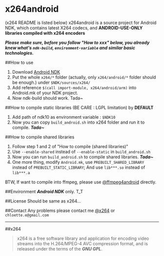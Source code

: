 x264android
===========
(x264 README is listed below)
x264android is a source project for Android NDK, which contains latest X264 codecs, and **ANDROID-USE-ONLY libraries compiled with x264 encoders**

***Please make sure, before you follow "How to xxx" below, you already knew what's `ndk-build`, `environment-variable` and similar basic technologies.***

##How to use
1. Download [Android NDK](https://developer.android.com/tools/sdk/ndk/index.html)
2. Put the whole `x264/*` folder (actually, only `x264/android/*` folder should be enough.) under `$NDK/sources/x264/`
3. Add reference `$(call import-module, x264/android/arm)` into Android.mk of your NDK project.
4. Now ndk-build should work. Tada~

##How to compile static libraries (BE CARE : LGPL limitation) by **DEFAULT**
1. Add path of ndk10 as environment variable : `$NDK10`
2. Now you can copy `build_android.sh` into x264 folder and run it to compile. ***Tada~***

##How to compile shared libraries
1. Follow step 1 and 2 of "How to compile (shared libraries)"
2. Use `--enable-shared` instead of `--enable-static` in `build_android.sh`
3. Now you can run `build_android.sh` to compile shared libraries. ***Tada~***
4. One more thing, modify `Android.mk`, use `PREBUILT_SHARED_LIBRARY` instead of `PREBUILT_STATIC_LIBRARY`; And use `lib***.so` instead of `lib***.a`

BTW, If want to compile into ffmpeg, please use [@ffmpeg4android](https://github.com/chloette/ffmpeg4android) directly.

##Environment
***Android NDK*** only. T_T

##License
Should be same as x264...

##Contact
Any problems please contact me [@x264](https://github.com/chloette/x264android) or `chloette.e@gmail.com`


---

##x264
>x264 is a free software library and application for encoding video streams into the H.264/MPEG-4 AVC compression format, and is released under the terms of the ***GNU GPL***.
